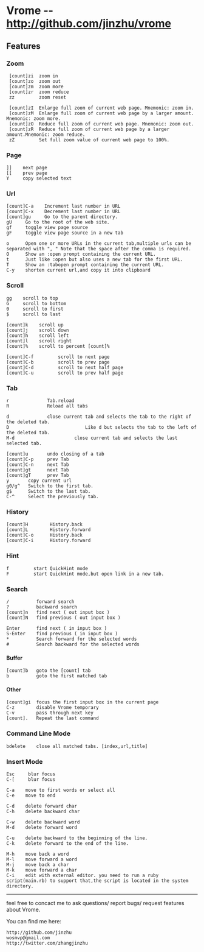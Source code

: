 
Vrome  -- http://github.com/jinzhu/vrome
==============================

## Features ##

### Zoom
     [count]zi  zoom in
     [count]zo  zoom out
     [count]zm  zoom more
     [count]zr  zoom reduce
     zz         zoom reset

     [count]zI  Enlarge full zoom of current web page. Mnemonic: zoom in.
     [count]zM  Enlarge full zoom of current web page by a larger amount. Mnemonic: zoom more.
     [count]zO  Reduce full zoom of current web page. Mnemonic: zoom out.
     [count]zR  Reduce full zoom of current web page by a larger amount.Mnemonic: zoom reduce.
     zZ         Set full zoom value of current web page to 100%.


### Page
    ]]    next page
    [[    prev page
    Y     copy selected text


### Url
    [count]C-a    Increment last number in URL
    [count]C-x    Decrement last number in URL
    [count]gu     Go to the parent directory.
    gU     Go to the root of the web site.
    gf     toggle view page source
    gF     toggle view page source in a new tab

    o      Open one or more URLs in the current tab,multiple urls can be separated with ", " Note that the space after the comma is required.
    O      Show an :open prompt containing the current URL.
    t      Just like :open but also uses a new tab for the first URL.
    T      Show an :tabopen prompt containing the current URL.
    C-y    shorten current url,and copy it into clipboard


### Scroll
    gg    scroll to top
    G     scroll to bottom
    0     scroll to first
    $     scroll to last

    [count]k    scroll up
    [count]j    scroll down
    [count]h    scroll left
    [count]l    scroll right
    [count]%    scroll to percent [count]%

    [count]C-f         scroll to next page
    [count]C-b         scroll to prev page
    [count]C-d         scroll to next half page
    [count]C-u         scroll to prev half page


### Tab
    r              Tab.reload
    R              Reload all tabs

    d              close current tab and selects the tab to the right of the deleted tab.
    D							 Like d but selects the tab to the left of the deleted tab.
    M-d						 close current tab and selects the last selected tab.

    [count]u       undo closing of a tab
    [count]C-p     prev Tab
    [count]C-n     next Tab
    [count]gt      next Tab
    [count]gT      prev Tab
    y       copy current url
    g0/g^   Switch to the first tab.
    g$      Switch to the last tab.
    C-^     Select the previously tab.


### History
    [count]H        History.back
    [count]L        History.forward
    [count]C-o      History.back
    [count]C-i      History.forward


### Hint
    f         start QuickHint mode
    F         start QuickHint mode,but open link in a new tab.


### Search
    /          forward search
    ?          backward search
    [count]n   find next ( out input box )
    [count]N   find previous ( out input box )

    Enter      find next ( in input box )
    S-Enter    find previous ( in input box )
    *          Search forward for the selected words
    #          Search backward for the selected words

#### Buffer
    [count]b   goto the [count] tab
    b          goto the first matched tab


#### Other
    [count]gi  focus the first input box in the current page
    C-z        disable Vrome temporary
    C-v        pass through next key
    [count].   Repeat the last command


### Command Line Mode
    bdelete    close all matched tabs. [index,url,title]


### Insert Mode
    Esc     blur focus
    C-[     blur focus

    C-a    move to first words or select all
    C-e    move to end

    C-d    delete forward char
    C-h    delete backward char

    C-w    delete backward word
    M-d    delete forward word

    C-u    delete backward to the beginning of the line.
    C-k    delete forward to the end of the line.

    M-h    move back a word
    M-l    move forward a word
    M-j    move back a char
    M-k    move forward a char
    C-i    edit with external editor. you need to run a ruby script(main.rb) to support that,the script is located in the system directory.

---
feel free to concact me to ask questions/ report bugs/ request features about Vrome.

You can find me here:

    http://github.com/jinzhu
    wosmvp@gmail.com
    http://twitter.com/zhangjinzhu
